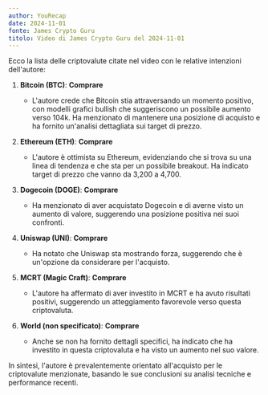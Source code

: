```yaml
---
author: YouRecap
date: 2024-11-01
fonte: James Crypto Guru
titolo: Video di James Crypto Guru del 2024-11-01
---
```

Ecco la lista delle criptovalute citate nel video con le relative intenzioni dell'autore:

1. **Bitcoin (BTC)**: **Comprare**
   - L'autore crede che Bitcoin stia attraversando un momento positivo, con modelli grafici bullish che suggeriscono un possibile aumento verso 104k. Ha menzionato di mantenere una posizione di acquisto e ha fornito un'analisi dettagliata sui target di prezzo.

2. **Ethereum (ETH)**: **Comprare**
   - L'autore è ottimista su Ethereum, evidenziando che si trova su una linea di tendenza e che sta per un possibile breakout. Ha indicato target di prezzo che vanno da 3,200 a 4,700.

3. **Dogecoin (DOGE)**: **Comprare**
   - Ha menzionato di aver acquistato Dogecoin e di averne visto un aumento di valore, suggerendo una posizione positiva nei suoi confronti.

4. **Uniswap (UNI)**: **Comprare**
   - Ha notato che Uniswap sta mostrando forza, suggerendo che è un'opzione da considerare per l'acquisto.

5. **MCRT (Magic Craft)**: **Comprare**
   - L'autore ha affermato di aver investito in MCRT e ha avuto risultati positivi, suggerendo un atteggiamento favorevole verso questa criptovaluta.

6. **World (non specificato)**: **Comprare**
   - Anche se non ha fornito dettagli specifici, ha indicato che ha investito in questa criptovaluta e ha visto un aumento nel suo valore.

In sintesi, l'autore è prevalentemente orientato all'acquisto per le criptovalute menzionate, basando le sue conclusioni su analisi tecniche e performance recenti.
